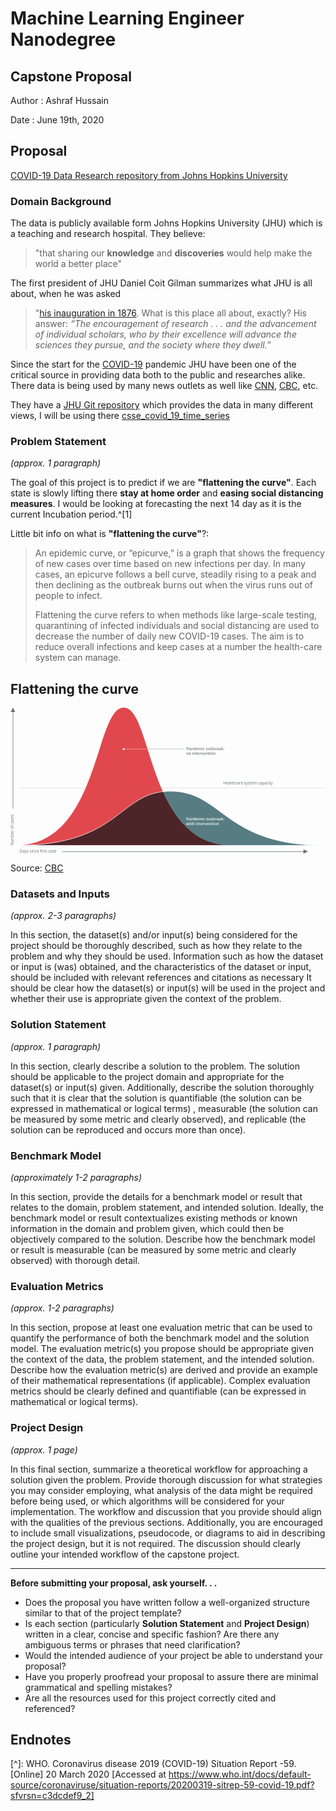 # Machine Learning Engineer Nanodegree
## Capstone Proposal
Author
: Ashraf Hussain

Date 
: June 19th, 2020


## Proposal
[COVID-19 Data Research repository from Johns Hopkins University](https://github.com/CSSEGISandData/COVID-19/tree/master/csse_covid_19_data/csse_covid_19_time_series)

### Domain Background
The data is publicly available form  Johns Hopkins University (JHU) which is a teaching and research hospital. They believe: 
> "that sharing our **knowledge** and **discoveries** would help make the world a better place"  

The first president of JHU Daniel Coit Gilman summarizes what JHU is all about, when he was asked 
>"[his inauguration in 1876](https://www.jhu.edu/about/history/gilman-address/). What is this place all about, exactly? His answer: 
>_“The encouragement of research . . . and the advancement of individual scholars, who by their excellence will advance the sciences they pursue, and the society where they dwell.”_

Since the start for the [COVID-19]([https://en.wikipedia.org/wiki/Coronavirus_disease_2019](https://en.wikipedia.org/wiki/Coronavirus_disease_2019)) pandemic JHU have been one of the critical source in providing data both to the public and researches alike. There data is being used by many news outlets as well like [CNN]([https://www.cnn.com/interactive/2020/health/coronavirus-us-maps-and-cases/](https://www.cnn.com/interactive/2020/health/coronavirus-us-maps-and-cases/)), [CBC]([https://newsinteractives.cbc.ca/coronavirustracker/](https://newsinteractives.cbc.ca/coronavirustracker/)), etc.

They have a [JHU Git repository](git@github.com:CSSEGISandData/COVID-19.git) which provides the data in many different views, I will be using there [csse_covid_19_time_series](https://github.com/CSSEGISandData/COVID-19/tree/master/csse_covid_19_data/csse_covid_19_time_series "csse_covid_19_time_series") 

### Problem Statement
_(approx. 1 paragraph)_

The goal of this project is to predict if we are **"flattening the curve"**. Each state is slowly lifting there **stay at home order** and **easing social distancing measures**. I would be looking at forecasting the next 14 day as it is the current Incubation period.^[1]  

Little bit info on what is **"flattening the curve"**?:
>An epidemic curve, or “epicurve,” is a graph that shows the frequency of new cases over time based on new infections per day. In many cases, an epicurve follows a bell curve, steadily rising to a peak and then declining as the outbreak burns out when the virus runs out of people to infect.
>
>Flattening the curve refers to when methods like large-scale testing, quarantining of infected individuals and social distancing are used to decrease the number of daily new COVID-19 cases. The aim is to reduce overall infections and keep cases at a number the health-care system can manage.

## Flattening the curve
<svg xmlns="http://www.w3.org/2000/svg" viewBox="0 0 1280 594" role="img" aria-label="Graphic showing a steep curve in number of cases without intervention and a flatter curve with intervention">
  <defs>
    <style>
      .cls-1,.cls-7{isolation:isolate}.cls-7{font-size:16px;font-family:OpenSans-Regular,Open Sans}.cls-8{fill:#677279}.cls-7{fill:#677279}.cls-9{fill:#fff;stroke:none;}.cls-10{fill:#667279;stroke:none;}
    </style>
  </defs>
  <g class="cls-1">
    <g id="Layer_1" data-name="Layer 1">
      <g id="capacity">
        <path id="over" d="M460 0c118.88 0 93 560 439 560H21C362.67 560 341.12 0 460 0z" fill-rule="evenodd" fill="#e0484d"></path>
      </g>
      <g id="capacity-2" data-name="capacity">
        <path id="under" d="M650.08 339.77C863.66 339.77 865.06 560 1280 560H21c432.28 0 415.5-220.23 629.08-220.23z" style="mix-blend-mode:multiply" fill="#577d82" fill-rule="evenodd"></path>
        <path id="stroke" d="M650.5 339.77C864.08 339.77 865.06 560 1280 560H21c432.28 0 415.92-220.23 629.5-220.23z" stroke-width="2" stroke-miterlimit="10" stroke="#fff" fill="none"></path>
      </g>
      <g id="threshold">
        <text id="label" transform="translate(864 313.03)" class="cls-7" style="isolation:isolate" fill="#677279" font-size="16" font-family="OpenSans-Regular,Open Sans">
          Healthcare system capacity
        </text>
        <path id="threshold-line" style="mix-blend-mode:luminosity" stroke="#979797" stroke-dasharray="3 2" fill="none" d="M37 326.13h1243"></path>
      </g>
      <text id="label-2" data-name="label" class="cls-7" transform="matrix(0 -1 1 0 13.71 560)">
        Number of cases
      </text>
      <path id="arrow-up" class="cls-8" d="M1208.4 585l-18 9v-8H211v-2h979.4v-8z" fill="#677279"></path>
      <path id="arrow-up-2" data-name="arrow-up" class="cls-8" d="M10 0l9 18h-8v392H9V18H1z" fill="#677279"></path>
      <text id="label-3" data-name="label" class="cls-7" transform="translate(37 589.69)">
        Days since first case
      </text>
      <g class="cls-1">
        <path class="cls-9" d="M723.07 450.08a3.32 3.32 0 01-1.17 2.74 5.15 5.15 0 01-3.34 1h-1.18v4.27h-1.87v-11.46h3.29a5 5 0 013.2.87 3.14 3.14 0 011.07 2.58zm-5.69 2.13h1a3.58 3.58 0 002.11-.5 1.86 1.86 0 00.67-1.57 1.8 1.8 0 00-.6-1.47 3 3 0 00-1.88-.48h-1.29zM730.56 458.05l-.36-1.2h-.07a3.53 3.53 0 01-1.25 1.07 4 4 0 01-1.63.29 2.75 2.75 0 01-2-.69 2.61 2.61 0 01-.71-1.95 2.27 2.27 0 011-2 5.72 5.72 0 013-.75h1.49v-.46a1.72 1.72 0 00-.38-1.24 1.56 1.56 0 00-1.2-.41 4.11 4.11 0 00-1.27.19 11.11 11.11 0 00-1.18.46l-.59-1.31a6.7 6.7 0 011.54-.56 7.55 7.55 0 011.58-.19 3.74 3.74 0 012.47.7 2.85 2.85 0 01.84 2.26v5.82zm-2.73-1.25a2.26 2.26 0 001.6-.56 2 2 0 00.61-1.57v-.75l-1.11.05a3.92 3.92 0 00-1.89.43 1.34 1.34 0 00-.59 1.19 1.15 1.15 0 00.35.89 1.48 1.48 0 001.03.32zM742 458.05h-1.8v-5.31a2.33 2.33 0 00-.41-1.5 1.57 1.57 0 00-1.27-.49 2 2 0 00-1.71.69 3.79 3.79 0 00-.54 2.3v4.31h-1.83v-8.64h1.44l.25 1.13h.1a2.53 2.53 0 011.11-1 3.63 3.63 0 011.59-.34q3.11 0 3.11 3.17zM747.51 458.21A3 3 0 01745 457a5.28 5.28 0 01-.9-3.29 5.2 5.2 0 01.92-3.3 3 3 0 012.54-1.19 3 3 0 012.59 1.26h.1a11 11 0 01-.14-1.47v-3.15h1.85v12.16h-1.46l-.32-1.13h-.09a2.93 2.93 0 01-2.58 1.32zm.49-1.49a2 2 0 001.65-.64 3.35 3.35 0 00.53-2.06v-.26a3.9 3.9 0 00-.53-2.32 2 2 0 00-1.67-.69 1.68 1.68 0 00-1.49.79 4 4 0 00-.52 2.24 3.94 3.94 0 00.51 2.19 1.71 1.71 0 001.52.75zM758.34 458.21a4.21 4.21 0 01-3.16-1.18 4.48 4.48 0 01-1.13-3.24 4.92 4.92 0 011.05-3.33 3.66 3.66 0 012.9-1.21 3.56 3.56 0 012.7 1 4 4 0 011 2.86v1h-5.76a2.81 2.81 0 00.68 1.94 2.35 2.35 0 001.8.67 7.15 7.15 0 001.43-.14 8.2 8.2 0 001.42-.48v1.49a6 6 0 01-1.36.45 8.25 8.25 0 01-1.57.17zm-.34-7.57a1.84 1.84 0 00-1.4.56 2.67 2.67 0 00-.63 1.61h3.92a2.41 2.41 0 00-.51-1.62 1.81 1.81 0 00-1.38-.55zM771.06 458.05h-1.84v-5.33a2.42 2.42 0 00-.38-1.48 1.4 1.4 0 00-1.17-.49 1.79 1.79 0 00-1.56.69 4.07 4.07 0 00-.49 2.3v4.31h-1.84v-8.64h1.44l.26 1.13h.09a2.4 2.4 0 011-1 3.32 3.32 0 011.51-.34 2.63 2.63 0 012.64 1.36h.12a2.67 2.67 0 011.08-1 3.42 3.42 0 011.59-.36 2.9 2.9 0 012.26.78 3.48 3.48 0 01.71 2.39V458h-1.84v-5.33a2.42 2.42 0 00-.38-1.48 1.41 1.41 0 00-1.18-.49 1.8 1.8 0 00-1.56.67 3.46 3.46 0 00-.5 2.05zM779 447.12a.93.93 0 011-1 1 1 0 01.75.26 1 1 0 01.27.76.93.93 0 01-1 1 1 1 0 01-.77-.27 1 1 0 01-.25-.75zm1.94 10.93h-1.83v-8.64h1.83zM787 458.21a3.81 3.81 0 01-3-1.15 4.77 4.77 0 01-1-3.28 4.84 4.84 0 011.07-3.36 4 4 0 013.08-1.17 5.76 5.76 0 012.46.51l-.55 1.48a5.45 5.45 0 00-1.92-.46c-1.5 0-2.25 1-2.25 3a3.55 3.55 0 00.56 2.18 1.93 1.93 0 001.64.73 4.65 4.65 0 002.32-.61v1.61a3.64 3.64 0 01-1 .41 6.53 6.53 0 01-1.41.11zM803.28 453.71a4.75 4.75 0 01-1.08 3.29 3.92 3.92 0 01-3 1.19 4.18 4.18 0 01-2.14-.55 3.63 3.63 0 01-1.43-1.57 5.41 5.41 0 01-.5-2.38 4.68 4.68 0 011.08-3.28 3.93 3.93 0 013-1.18 3.79 3.79 0 013 1.21 4.65 4.65 0 011.07 3.27zm-6.29 0c0 2 .74 3 2.21 3s2.19-1 2.19-3-.73-3-2.2-3a1.9 1.9 0 00-1.68.77 3.94 3.94 0 00-.51 2.23zM811.48 458.05l-.25-1.13h-.1a2.58 2.58 0 01-1.09.94 3.63 3.63 0 01-1.61.35 3.15 3.15 0 01-2.34-.79 3.21 3.21 0 01-.78-2.36v-5.65h1.85v5.33a2.29 2.29 0 00.41 1.48 1.53 1.53 0 001.27.5 2 2 0 001.7-.69 3.75 3.75 0 00.55-2.32v-4.3h1.84v8.64zM818.77 456.72a4.51 4.51 0 001.34-.21v1.38a3.6 3.6 0 01-.79.23 6.39 6.39 0 01-1 .09c-1.74 0-2.61-.92-2.61-2.75v-4.66h-1.18v-.8l1.26-.68.63-1.82h1.13v1.92H820v1.39h-2.46v4.62a1.29 1.29 0 00.33 1 1.21 1.21 0 00.9.29zM826.25 449.25a3 3 0 012.52 1.17 6.47 6.47 0 010 6.6 3.33 3.33 0 01-5.09 0h-.12l-.34 1h-1.37v-12.13h1.83v4.69h.08a2.91 2.91 0 012.49-1.33zm-.48 1.5a1.86 1.86 0 00-1.59.65 3.79 3.79 0 00-.51 2.19v.12a4.09 4.09 0 00.5 2.29 1.86 1.86 0 001.63.71 1.66 1.66 0 001.49-.78 4.14 4.14 0 00.5-2.23c0-1.97-.67-2.95-2.02-2.95zM836.19 449.25a4.51 4.51 0 01.91.08l-.18 1.71a3.59 3.59 0 00-.81-.09 2.37 2.37 0 00-1.79.72 2.61 2.61 0 00-.68 1.86v4.52h-1.84v-8.64h1.44l.24 1.52h.1a3.38 3.38 0 011.12-1.22 2.62 2.62 0 011.49-.46zM842.48 458.21a4.21 4.21 0 01-3.16-1.18 4.48 4.48 0 01-1.13-3.24 4.92 4.92 0 011-3.33 3.68 3.68 0 012.9-1.21 3.56 3.56 0 012.7 1 4 4 0 011 2.86v1h-5.76a2.81 2.81 0 00.68 1.94 2.35 2.35 0 001.8.67 7.15 7.15 0 001.43-.14 8.2 8.2 0 001.42-.48v1.49a6 6 0 01-1.36.45 8.18 8.18 0 01-1.52.17zm-.34-7.57a1.84 1.84 0 00-1.4.56 2.67 2.67 0 00-.63 1.61H844a2.41 2.41 0 00-.51-1.62 1.81 1.81 0 00-1.35-.55zM853.33 458.05l-.37-1.2h-.06a3.64 3.64 0 01-1.26 1.07 4 4 0 01-1.62.29 2.74 2.74 0 01-2-.69 2.57 2.57 0 01-.72-1.95 2.27 2.27 0 011-2 5.76 5.76 0 013-.75h1.49v-.46a1.72 1.72 0 00-.39-1.24 1.53 1.53 0 00-1.2-.41 4.16 4.16 0 00-1.27.19 10.17 10.17 0 00-1.17.46l-.56-1.36a6.61 6.61 0 011.53-.56 7.63 7.63 0 011.58-.19 3.74 3.74 0 012.49.72 2.81 2.81 0 01.84 2.26v5.82zm-2.74-1.25a2.29 2.29 0 001.61-.56 2 2 0 00.6-1.57v-.75l-1.1.05a3.86 3.86 0 00-1.89.43 1.34 1.34 0 00-.59 1.19 1.15 1.15 0 00.34.89 1.49 1.49 0 001.03.32zM859 453.49l1-1.3 2.6-2.78h2.12l-3.47 3.71 3.69 4.93h-2.14l-2.8-3.79-1 .83v3h-1.8v-12.2h1.8v5.93l-.09 1.67zM866.08 450.4a1 1 0 011.15-1.18 1.18 1.18 0 01.88.31 1.45 1.45 0 010 1.75 1.11 1.11 0 01-.87.32 1.07 1.07 0 01-.85-.32 1.22 1.22 0 01-.31-.88zm0 6.67a1.18 1.18 0 01.3-.87 1.1 1.1 0 01.85-.31 1.15 1.15 0 01.87.32 1.2 1.2 0 01.3.86 1.24 1.24 0 01-.3.88 1.12 1.12 0 01-.87.33 1.1 1.1 0 01-.85-.32 1.26 1.26 0 01-.3-.89zM722.4 477.25l-1.12-4c-.13-.43-.38-1.42-.73-3h-.07c-.31 1.41-.55 2.4-.72 3l-1.15 4h-2l-2.42-8.64H716l1.1 4.26c.25 1.05.43 1.95.53 2.7h.05c0-.38.13-.82.24-1.31s.2-.86.28-1.1l1.31-4.55h2l1.28 4.55c.08.25.17.64.29 1.17a8.41 8.41 0 01.21 1.22h.06a23.67 23.67 0 01.55-2.68l1.11-4.26h1.85l-2.44 8.64zM728.27 466.32a1 1 0 01.27-.76 1 1 0 01.77-.26.93.93 0 011 1 1 1 0 01-.27.74 1 1 0 01-.76.27 1 1 0 01-.77-.27 1 1 0 01-.24-.72zm2 10.93h-1.84v-8.64h1.84zM736.06 475.92a4.52 4.52 0 001.35-.21v1.38a3.77 3.77 0 01-.79.23 5.39 5.39 0 01-1 .09c-1.73 0-2.6-.92-2.6-2.75V470h-1.18v-.81l1.26-.68.63-1.82h1.13v1.92h2.46V470h-2.46v4.62a1.29 1.29 0 00.33 1 1.17 1.17 0 00.87.3zM746.73 477.25h-1.84v-5.31a2.34 2.34 0 00-.4-1.5 1.59 1.59 0 00-1.28-.49 2 2 0 00-1.7.69A3.84 3.84 0 00741 473v4.29h-1.84v-12.2H741v3.09a14.92 14.92 0 01-.09 1.58h.09a2.57 2.57 0 011-1 3.31 3.31 0 011.55-.35c2.1 0 3.14 1.06 3.14 3.17zM753.34 466.32a.93.93 0 011-1 1 1 0 01.75.26 1 1 0 01.27.76.93.93 0 01-1 1 1 1 0 01-.77-.27 1 1 0 01-.25-.75zm1.94 10.93h-1.83v-8.64h1.83zM765.51 477.25h-1.85v-5.31a2.34 2.34 0 00-.4-1.5A1.58 1.58 0 00762 470a2 2 0 00-1.7.69 3.79 3.79 0 00-.54 2.3v4.31h-1.83v-8.64h1.43l.26 1.13h.1a2.56 2.56 0 011.1-.95 3.67 3.67 0 011.6-.34q3.11 0 3.11 3.17zM771.28 475.92a4.41 4.41 0 001.34-.21v1.38a3.49 3.49 0 01-.78.23 5.39 5.39 0 01-1 .09c-1.74 0-2.61-.92-2.61-2.75V470h-1.18v-.81l1.27-.68.63-1.82h1.13v1.92h2.46V470h-2.46v4.62a1.29 1.29 0 00.33 1 1.17 1.17 0 00.87.3zM778.12 477.41a4.2 4.2 0 01-3.15-1.18 4.44 4.44 0 01-1.13-3.24 4.92 4.92 0 011-3.33 3.66 3.66 0 012.9-1.21 3.56 3.56 0 012.7 1 4 4 0 011 2.86v1h-5.75a2.81 2.81 0 00.68 1.94 2.34 2.34 0 001.8.67 7.15 7.15 0 001.43-.14 7.84 7.84 0 001.41-.48v1.49a5.79 5.79 0 01-1.35.45 8.29 8.29 0 01-1.54.17zm-.33-7.57a1.84 1.84 0 00-1.4.56 2.67 2.67 0 00-.63 1.61h3.92a2.37 2.37 0 00-.52-1.62 1.78 1.78 0 00-1.37-.55zM788 468.45a4.62 4.62 0 01.92.08l-.18 1.71a3.59 3.59 0 00-.81-.09 2.36 2.36 0 00-1.79.72 2.57 2.57 0 00-.68 1.86v4.52h-1.84v-8.64H785l.24 1.52h.09a3.47 3.47 0 011.12-1.22 2.64 2.64 0 011.55-.46zM792.44 477.25l-3.28-8.64h1.93l1.76 5a10.11 10.11 0 01.55 2.05h.06a13.85 13.85 0 01.55-2.05l1.76-5h2l-3.3 8.64zM802.8 477.41a4.2 4.2 0 01-3.15-1.18 4.44 4.44 0 01-1.13-3.24 4.92 4.92 0 011.05-3.33 3.66 3.66 0 012.9-1.21 3.56 3.56 0 012.7 1 4 4 0 011 2.86v1h-5.75a2.81 2.81 0 00.68 1.94 2.34 2.34 0 001.8.67 7.15 7.15 0 001.43-.14 7.84 7.84 0 001.41-.48v1.49a5.79 5.79 0 01-1.35.45 8.29 8.29 0 01-1.59.17zm-.33-7.57a1.84 1.84 0 00-1.4.56 2.55 2.55 0 00-.63 1.61h3.92a2.37 2.37 0 00-.52-1.62 1.78 1.78 0 00-1.37-.55zM815.85 477.25H814v-5.31a2.4 2.4 0 00-.4-1.5 1.59 1.59 0 00-1.28-.49 2 2 0 00-1.71.69 3.87 3.87 0 00-.53 2.3v4.31h-1.84v-8.64h1.44l.26 1.13h.06a2.53 2.53 0 011.11-.95 3.63 3.63 0 011.59-.34c2.08 0 3.11 1.06 3.11 3.17zM821.62 475.92a4.52 4.52 0 001.35-.21v1.38a3.6 3.6 0 01-.79.23 5.36 5.36 0 01-1 .09c-1.74 0-2.61-.92-2.61-2.75V470h-1.17v-.81l1.26-.68.63-1.82h1.13v1.92h2.46V470h-2.46v4.62a1.29 1.29 0 00.33 1 1.2 1.2 0 00.87.3zM824.59 466.32a1 1 0 112.06 0 1 1 0 01-.27.74 1.2 1.2 0 01-1.52 0 1 1 0 01-.27-.74zm1.94 10.93h-1.83v-8.64h1.83zM836.82 472.91a4.7 4.7 0 01-1.09 3.31 3.89 3.89 0 01-3 1.19 4.18 4.18 0 01-2.14-.55 3.63 3.63 0 01-1.43-1.57 5.41 5.41 0 01-.5-2.38 4.68 4.68 0 011.08-3.28 3.93 3.93 0 013-1.18 3.79 3.79 0 013 1.21 4.65 4.65 0 011.08 3.25zm-6.29 0c0 2 .74 3 2.21 3s2.19-1 2.19-3-.73-3-2.2-3a1.9 1.9 0 00-1.68.77 3.85 3.85 0 00-.52 2.23zM846.53 477.25h-1.84v-5.31a2.4 2.4 0 00-.4-1.5A1.59 1.59 0 00843 470a2 2 0 00-1.71.69 3.87 3.87 0 00-.53 2.3v4.31h-1.84v-8.64h1.44l.25 1.13h.1a2.53 2.53 0 011.11-.95 3.63 3.63 0 011.59-.34c2.08 0 3.11 1.06 3.11 3.17z"></path>
      </g>
      <g class="cls-1">
        <path class="cls-10" d="M723.07 164.65a3.32 3.32 0 01-1.17 2.74 5.15 5.15 0 01-3.34 1h-1.18v4.28h-1.87V161.2h3.29a5 5 0 013.2.87 3.14 3.14 0 011.07 2.58zm-5.69 2.12h1a3.51 3.51 0 002.11-.5 1.83 1.83 0 00.67-1.56 1.78 1.78 0 00-.6-1.47 3 3 0 00-1.88-.48h-1.29zM730.56 172.62l-.36-1.21h-.07a3.47 3.47 0 01-1.25 1.08 4 4 0 01-1.63.28 2.79 2.79 0 01-2-.68 2.61 2.61 0 01-.71-2 2.3 2.3 0 011-2 5.83 5.83 0 013-.74h1.49v-.46a1.72 1.72 0 00-.38-1.24 1.56 1.56 0 00-1.2-.41 4.11 4.11 0 00-1.27.19 11.11 11.11 0 00-1.18.46l-.59-1.31A6.7 6.7 0 01727 164a6.94 6.94 0 011.58-.19 3.74 3.74 0 012.49.72 2.85 2.85 0 01.84 2.26v5.82zm-2.73-1.25a2.26 2.26 0 001.6-.56 2 2 0 00.61-1.57v-.75h-1.11a3.81 3.81 0 00-1.93.51 1.33 1.33 0 00-.59 1.19 1.15 1.15 0 00.35.89 1.48 1.48 0 001.07.29zM742 172.62h-1.8v-5.32a2.32 2.32 0 00-.41-1.49 1.54 1.54 0 00-1.27-.49 2 2 0 00-1.71.69 3.77 3.77 0 00-.54 2.3v4.31h-1.83V164h1.44l.25 1.13h.1a2.53 2.53 0 011.11-1 3.63 3.63 0 011.59-.34c2.07 0 3.11 1.06 3.11 3.16zM747.51 172.77a3 3 0 01-2.51-1.17 6.44 6.44 0 010-6.6 3 3 0 012.54-1.18 3 3 0 012.59 1.26h.1a11 11 0 01-.14-1.47v-3.15h1.85v12.16h-1.44l-.32-1.14h-.09a2.93 2.93 0 01-2.58 1.29zm.49-1.48a2 2 0 001.65-.64 3.35 3.35 0 00.53-2.06v-.26a3.9 3.9 0 00-.53-2.32 2 2 0 00-1.67-.69 1.68 1.68 0 00-1.49.79 4 4 0 00-.52 2.23 4 4 0 00.51 2.2 1.71 1.71 0 001.52.75zM758.34 172.77a4.2 4.2 0 01-3.16-1.17 4.52 4.52 0 01-1.13-3.24 4.92 4.92 0 011.05-3.36 3.63 3.63 0 012.9-1.21 3.56 3.56 0 012.7 1 4 4 0 011 2.86v1h-5.76a2.76 2.76 0 00.68 1.93 2.32 2.32 0 001.8.68 7.15 7.15 0 001.43-.14 8.2 8.2 0 001.42-.48v1.49a6 6 0 01-1.36.45 8.3 8.3 0 01-1.57.19zm-.34-7.56a1.84 1.84 0 00-1.4.56 2.67 2.67 0 00-.63 1.61h3.92a2.41 2.41 0 00-.51-1.62 1.78 1.78 0 00-1.38-.55zM771.06 172.62h-1.84v-5.33a2.4 2.4 0 00-.38-1.48 1.37 1.37 0 00-1.17-.49 1.79 1.79 0 00-1.56.69 4.07 4.07 0 00-.49 2.3v4.31h-1.84V164h1.44l.26 1.13h.09a2.4 2.4 0 011-1 3.32 3.32 0 011.51-.34 2.62 2.62 0 012.64 1.36h.12a2.67 2.67 0 011.08-1 3.42 3.42 0 011.59-.36 2.9 2.9 0 012.26.78 3.47 3.47 0 01.71 2.38v5.64h-1.84v-5.33a2.4 2.4 0 00-.38-1.48 1.38 1.38 0 00-1.18-.49 1.8 1.8 0 00-1.56.67 3.44 3.44 0 00-.5 2zM779 161.69a1 1 0 112.06 0 .93.93 0 01-1 1 1 1 0 01-.77-.27 1 1 0 01-.29-.73zm1.94 10.93h-1.83V164h1.83zM787 172.77a3.8 3.8 0 01-3-1.14 5.8 5.8 0 01.05-6.64 4 4 0 013.08-1.17 5.76 5.76 0 012.46.51l-.55 1.47a5.63 5.63 0 00-1.92-.45c-1.5 0-2.25 1-2.25 3a3.55 3.55 0 00.56 2.18 1.93 1.93 0 001.64.73 4.65 4.65 0 002.32-.61v1.6a3.4 3.4 0 01-1 .42 6.6 6.6 0 01-1.39.1zM803.28 168.28a4.76 4.76 0 01-1.08 3.31 3.92 3.92 0 01-3 1.18 4.17 4.17 0 01-2.14-.54 3.63 3.63 0 01-1.43-1.57 5.44 5.44 0 01-.5-2.38 4.68 4.68 0 011.08-3.28 3.9 3.9 0 013-1.18 3.79 3.79 0 013 1.21 4.65 4.65 0 011.07 3.25zm-6.29 0c0 2 .74 3 2.21 3s2.19-1 2.19-3-.73-3-2.2-3a1.9 1.9 0 00-1.68.77 3.94 3.94 0 00-.51 2.23zM811.48 172.62l-.25-1.14h-.1a2.54 2.54 0 01-1.09 1 3.63 3.63 0 01-1.61.34 3.15 3.15 0 01-2.34-.78 3.22 3.22 0 01-.78-2.37V164h1.85v5.32a2.3 2.3 0 00.41 1.49 1.56 1.56 0 001.27.5 2 2 0 001.7-.69 3.75 3.75 0 00.55-2.32V164h1.84v8.64zM818.77 171.29a4.51 4.51 0 001.34-.21v1.38a3.65 3.65 0 01-.79.22 5.36 5.36 0 01-1 .09c-1.74 0-2.61-.91-2.61-2.75v-4.65h-1.18v-.82l1.26-.67.63-1.83h1.13V164H820v1.39h-2.46V170a1.29 1.29 0 00.33 1 1.25 1.25 0 00.9.29zM826.25 163.82a3 3 0 012.52 1.17 6.47 6.47 0 010 6.6 3.33 3.33 0 01-5.09 0h-.12l-.34 1h-1.37v-12.13h1.83v4.7h.08a2.91 2.91 0 012.49-1.34zm-.48 1.5a1.86 1.86 0 00-1.59.65 3.79 3.79 0 00-.51 2.19v.12a4.09 4.09 0 00.5 2.29 1.86 1.86 0 001.63.7 1.65 1.65 0 001.49-.77 4.16 4.16 0 00.5-2.23c0-1.97-.67-2.95-2.02-2.95zM836.19 163.82a4.51 4.51 0 01.91.08l-.18 1.71a3.59 3.59 0 00-.81-.09 2.4 2.4 0 00-1.79.71 2.64 2.64 0 00-.68 1.87v4.52h-1.84V164h1.44l.24 1.52h.1a3.41 3.41 0 011.12-1.23 2.68 2.68 0 011.49-.47zM842.48 172.77a4.2 4.2 0 01-3.16-1.17 4.52 4.52 0 01-1.13-3.24 4.92 4.92 0 011-3.33 3.65 3.65 0 012.9-1.21 3.56 3.56 0 012.7 1 4 4 0 011 2.86v1h-5.76a2.76 2.76 0 00.68 1.93 2.32 2.32 0 001.8.68 7.15 7.15 0 001.43-.14 8.2 8.2 0 001.42-.48v1.49a6 6 0 01-1.36.45 8.23 8.23 0 01-1.52.16zm-.34-7.56a1.84 1.84 0 00-1.4.56 2.67 2.67 0 00-.63 1.61H844a2.41 2.41 0 00-.51-1.62 1.78 1.78 0 00-1.35-.55zM853.33 172.62l-.37-1.21h-.06a3.57 3.57 0 01-1.26 1.08 4 4 0 01-1.62.28 2.78 2.78 0 01-2-.68 2.57 2.57 0 01-.72-2 2.3 2.3 0 011-2 5.87 5.87 0 013-.74h1.49v-.46a1.72 1.72 0 00-.39-1.24 1.53 1.53 0 00-1.2-.41 4.16 4.16 0 00-1.27.19 10.17 10.17 0 00-1.17.46l-.59-1.31a6.61 6.61 0 011.53-.56 7 7 0 011.58-.19 3.74 3.74 0 012.49.72 2.81 2.81 0 01.84 2.26v5.82zm-2.74-1.25a2.29 2.29 0 001.61-.56 2 2 0 00.6-1.57v-.75h-1.1a3.75 3.75 0 00-1.89.43 1.33 1.33 0 00-.59 1.19 1.15 1.15 0 00.34.89 1.49 1.49 0 001.03.37zM859 168.05l1-1.29 2.6-2.78h2.12l-3.47 3.71 3.69 4.93h-2.14l-2.8-3.79-1 .83v3h-1.8v-12.2h1.8v5.93l-.09 1.66zM866.08 165a1 1 0 011.15-1.18 1.14 1.14 0 01.88.31 1.45 1.45 0 010 1.75 1.15 1.15 0 01-.87.32 1.07 1.07 0 01-.85-.32 1.24 1.24 0 01-.31-.88zm0 6.67a1.18 1.18 0 01.3-.87 1.1 1.1 0 01.85-.31 1.15 1.15 0 01.87.32 1.2 1.2 0 01.3.86 1.25 1.25 0 01-.3.88 1.11 1.11 0 01-.87.32 1.07 1.07 0 01-.85-.32 1.22 1.22 0 01-.3-.91zM722.91 191.82h-1.84v-5.31a2.34 2.34 0 00-.4-1.5 1.59 1.59 0 00-1.28-.49 2 2 0 00-1.7.69 3.79 3.79 0 00-.54 2.3v4.31h-1.84v-8.64h1.44l.26 1.13h.09a2.53 2.53 0 011.11-.95 3.63 3.63 0 011.59-.34c2.08 0 3.11 1.06 3.11 3.17zM733.13 187.48a4.76 4.76 0 01-1.08 3.31 3.9 3.9 0 01-3 1.18 4.2 4.2 0 01-2.14-.54 3.69 3.69 0 01-1.43-1.57 5.44 5.44 0 01-.5-2.38 4.68 4.68 0 011.02-3.28 3.9 3.9 0 013-1.18 3.79 3.79 0 013 1.21 4.65 4.65 0 011.13 3.25zm-6.29 0c0 2 .74 3 2.21 3s2.19-1 2.19-3-.73-3-2.2-3a1.9 1.9 0 00-1.68.77 3.94 3.94 0 00-.52 2.23zM739.29 180.89a1 1 0 01.27-.76 1 1 0 01.77-.26 1 1 0 01.75.26 1 1 0 01.27.76.93.93 0 01-1 1 1 1 0 01-.77-.27 1 1 0 01-.29-.73zm1.94 10.93h-1.83v-8.64h1.83zM751.46 191.82h-1.84v-5.31a2.33 2.33 0 00-.41-1.5 1.56 1.56 0 00-1.27-.49 2 2 0 00-1.71.69 3.87 3.87 0 00-.53 2.3v4.31h-1.84v-8.64h1.44l.25 1.13h.1a2.53 2.53 0 011.11-.95 3.63 3.63 0 011.59-.34q3.1 0 3.11 3.17zM757.23 190.49a4.52 4.52 0 001.35-.21v1.38a3.65 3.65 0 01-.79.22 5.36 5.36 0 01-1 .09c-1.74 0-2.61-.91-2.61-2.75v-4.65H753v-.81l1.26-.68.63-1.82H756v1.92h2.46v1.39H756v4.62a1.3 1.3 0 00.33 1 1.23 1.23 0 00.9.3zM764.08 192a4.16 4.16 0 01-3.15-1.17 4.46 4.46 0 01-1.14-3.24 4.92 4.92 0 011.05-3.33 3.65 3.65 0 012.9-1.21 3.6 3.6 0 012.71 1 4 4 0 011 2.86v1h-5.76a2.88 2.88 0 00.68 1.94 2.41 2.41 0 001.8.67 7.15 7.15 0 001.43-.14 8.2 8.2 0 001.42-.48v1.49a5.86 5.86 0 01-1.36.45 8.23 8.23 0 01-1.58.16zm-.34-7.56a1.84 1.84 0 00-1.4.56 2.67 2.67 0 00-.63 1.61h3.92a2.41 2.41 0 00-.51-1.62 1.8 1.8 0 00-1.38-.58zM773.91 183a4.51 4.51 0 01.91.08l-.18 1.71a3.59 3.59 0 00-.81-.09 2.36 2.36 0 00-1.79.72 2.6 2.6 0 00-.68 1.86v4.52h-1.84v-8.64H771l.24 1.52h.1a3.49 3.49 0 011.12-1.23 2.68 2.68 0 011.45-.45zM778.39 191.82l-3.28-8.64h1.94l1.75 5a9.34 9.34 0 01.55 2.05h.06a13.85 13.85 0 01.55-2.05l1.76-5h1.95l-3.29 8.64zM788.76 192a4.16 4.16 0 01-3.15-1.17 4.46 4.46 0 01-1.14-3.24 4.92 4.92 0 011-3.33 3.65 3.65 0 012.9-1.21 3.56 3.56 0 012.7 1 3.94 3.94 0 011 2.86v1h-5.76a2.88 2.88 0 00.68 1.94 2.41 2.41 0 001.8.67 7.15 7.15 0 001.43-.14 8.2 8.2 0 001.42-.48v1.49a5.86 5.86 0 01-1.36.45 8.23 8.23 0 01-1.52.16zm-.34-7.56a1.84 1.84 0 00-1.4.56 2.67 2.67 0 00-.63 1.61h3.92a2.41 2.41 0 00-.51-1.62 1.81 1.81 0 00-1.38-.58zM801.8 191.82H800v-5.31a2.34 2.34 0 00-.4-1.5 1.59 1.59 0 00-1.28-.49 2 2 0 00-1.7.69 3.79 3.79 0 00-.54 2.3v4.31h-1.88v-8.64h1.44l.26 1.13h.1a2.53 2.53 0 011.11-.95 3.64 3.64 0 011.6-.34q3.1 0 3.1 3.17zM807.58 190.49a4.46 4.46 0 001.34-.21v1.38a3.54 3.54 0 01-.78.22 5.47 5.47 0 01-1 .09c-1.74 0-2.61-.91-2.61-2.75v-4.65h-1.18v-.81l1.27-.68.62-1.82h1.14v1.92h2.46v1.39h-2.46v4.62a1.3 1.3 0 00.33 1 1.21 1.21 0 00.87.3zM810.54 180.89a1 1 0 01.27-.76 1 1 0 01.77-.26 1 1 0 01.75.26 1 1 0 01.27.76.93.93 0 01-1 1 1 1 0 01-.77-.27 1 1 0 01-.29-.73zm1.94 10.93h-1.83v-8.64h1.83zM822.77 187.48a4.76 4.76 0 01-1.08 3.31 3.9 3.9 0 01-3 1.18 4.2 4.2 0 01-2.14-.54 3.69 3.69 0 01-1.43-1.57 5.44 5.44 0 01-.5-2.38 4.68 4.68 0 011.08-3.28 3.9 3.9 0 013-1.18 3.79 3.79 0 013 1.21 4.65 4.65 0 011.07 3.25zm-6.29 0c0 2 .74 3 2.22 3s2.18-1 2.18-3-.73-3-2.2-3a1.9 1.9 0 00-1.68.77 3.94 3.94 0 00-.52 2.23zM832.48 191.82h-1.84v-5.31a2.34 2.34 0 00-.4-1.5 1.59 1.59 0 00-1.28-.49 2 2 0 00-1.7.69 3.79 3.79 0 00-.54 2.3v4.31h-1.84v-8.64h1.44l.26 1.13h.09a2.53 2.53 0 011.11-.95 3.64 3.64 0 011.6-.34q3.11 0 3.1 3.17z"></path>
      </g>
      <path stroke="#677279" stroke-miterlimit="10" fill="none" d="M703.3 168.37H557.07"></path>
      <circle class="cls-9" cx="460" cy="168.37" r="4"></circle>
      <path stroke-miterlimit="10" stroke="#fff" fill="none" d="M557.07 168.37H460"></path>
    </g>
  </g>
</svg>

Source: [CBC]([https://newsinteractives.cbc.ca/coronaviruscurve/](https://newsinteractives.cbc.ca/coronaviruscurve/))


### Datasets and Inputs
_(approx. 2-3 paragraphs)_


In this section, the dataset(s) and/or input(s) being considered for the project should be thoroughly described, such as how they relate to the problem and why they should be used. Information such as how the dataset or input is (was) obtained, and the characteristics of the dataset or input, should be included with relevant references and citations as necessary It should be clear how the dataset(s) or input(s) will be used in the project and whether their use is appropriate given the context of the problem.


### Solution Statement
_(approx. 1 paragraph)_


In this section, clearly describe a solution to the problem. The solution should be applicable to the project domain and appropriate for the dataset(s) or input(s) given. Additionally, describe the solution thoroughly such that it is clear that the solution is quantifiable (the solution can be expressed in mathematical or logical terms) , measurable (the solution can be measured by some metric and clearly observed), and replicable (the solution can be reproduced and occurs more than once).


### Benchmark Model
_(approximately 1-2 paragraphs)_


In this section, provide the details for a benchmark model or result that relates to the domain, problem statement, and intended solution. Ideally, the benchmark model or result contextualizes existing methods or known information in the domain and problem given, which could then be objectively compared to the solution. Describe how the benchmark model or result is measurable (can be measured by some metric and clearly observed) with thorough detail.


### Evaluation Metrics
_(approx. 1-2 paragraphs)_


In this section, propose at least one evaluation metric that can be used to quantify the performance of both the benchmark model and the solution model. The evaluation metric(s) you propose should be appropriate given the context of the data, the problem statement, and the intended solution. Describe how the evaluation metric(s) are derived and provide an example of their mathematical representations (if applicable). Complex evaluation metrics should be clearly defined and quantifiable (can be expressed in mathematical or logical terms).


### Project Design
_(approx. 1 page)_


In this final section, summarize a theoretical workflow for approaching a solution given the problem. Provide thorough discussion for what strategies you may consider employing, what analysis of the data might be required before being used, or which algorithms will be considered for your implementation. The workflow and discussion that you provide should align with the qualities of the previous sections. Additionally, you are encouraged to include small visualizations, pseudocode, or diagrams to aid in describing the project design, but it is not required. The discussion should clearly outline your intended workflow of the capstone project.


-----------


**Before submitting your proposal, ask yourself. . .**


- Does the proposal you have written follow a well-organized structure similar to that of the project template?
- Is each section (particularly **Solution Statement** and **Project Design**) written in a clear, concise and specific fashion? Are there any ambiguous terms or phrases that need clarification?
- Would the intended audience of your project be able to understand your proposal?
- Have you properly proofread your proposal to assure there are minimal grammatical and spelling mistakes?
- Are all the resources used for this project correctly cited and referenced?

## Endnotes
[^]: WHO. Coronavirus disease 2019 (COVID-19) Situation Report -59. [Online] 20 March 2020 [Accessed at https://www.who.int/docs/default-source/coronaviruse/situation-reports/20200319-sitrep-59-covid-19.pdf?sfvrsn=c3dcdef9_2]
<!--stackedit_data:
eyJoaXN0b3J5IjpbMTkyOTU2NzQ1MSwtMjAwNDk0ODU5MSwxNj
A4NzY4NTY4LDEyNjkwNTU0ODAsMTIxNTgwNTg4OCwtMTk2MjI0
NzUxNywtMTcxNzEwNTM1Nl19
-->